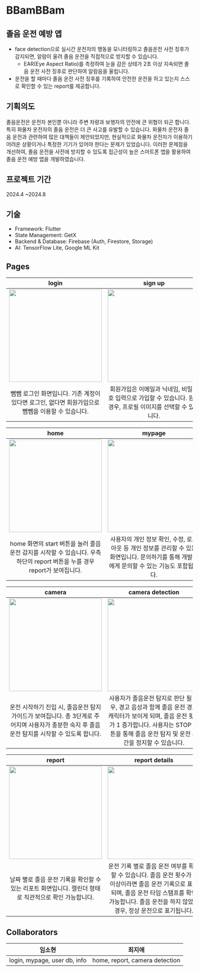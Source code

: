 # BBamBBam
## 졸음 운전 예방 앱
- face detection으로 실시간 운전자의 행동을 모니터링하고 졸음운전 사전 징후가 감지되면, 알람이 울려 졸음 운전을 직접적으로 방지할 수 있습니다.
  -  EAR(Eye Aspect Ratio)를 측정하여 눈을 감은 상태가 2초 이상 지속되면 졸음 운전 사전 징후로 판단하여 알람음을 울립니다.
- 운전을 할 때마다 졸음 운전 사전 징후를 기록하여 안전한 운전을 하고 있는지 스스로 확인할 수 있는 report를 제공합니다.

## 기획의도
 졸음운전은 운전자 본인뿐 아니라 주변 차량과 보행자의 안전에 큰 위협이 되곤 합니다. 특히 화물차 운전자의 졸음 운전은 더 큰 사고를 유발할 수 있습니다. 화물차 운전자 졸음 운전과 관련하여 많은 대책들이 제안되었지만, 현실적으로 화물차 운전자가 이용하기 어려운 상황이거나 특정한 기기가 있어야 한다는 문제가 있었습니다. 이러한 문제점을 개선하여, 졸음 운전을 사전에 방지할 수 있도록 접근성이 높은 스마트폰 앱을 활용하여 졸음 운전 예방 앱을 개발하였습니다.

## 프로젝트 기간
2024.4 ~2024.8

## 기술
- Framework: Flutter
- State Management: GetX
- Backend & Database: Firebase (Auth, Firestore, Storage)
- AI: TensorFlow Lite, Google ML Kit

## Pages
| login | sign up |
|:---:|:---:|
| <img src="https://github.com/user-attachments/assets/ec641ed8-b89b-4db5-82eb-b1846ee8adbd" width="250"/> | <img src="https://github.com/user-attachments/assets/8a7a2857-4130-4681-bba5-3883d3d53aa6" width="250"/> |
| 뺌뺌 로그인 화면입니다. 기존 계정이 있다면 로그인, 없다면 회원가입으로 뺌뺌을 이용할 수 있습니다. | 회원가입은 이메일과 닉네임, 비밀번호 입력으로 가입할 수 있습니다. 원할 경우, 프로필 이미지를 선택할 수 있습니다. |

| home | mypage |
|:---:|:---:|
| <img src="https://github.com/user-attachments/assets/f3bf4097-2339-4bf6-b8b7-d233366c6d08" width="250"/> | <img src="https://github.com/user-attachments/assets/88c901d9-4cb9-4b66-9df5-4dc12d801c39" width="250"/> |
| home 화면의 start 버튼을 눌러 졸음 운전 감지를 시작할 수 있습니다. 우측 하단의 report 버튼을 누를 경우 report가 보여집니다. | 사용자의 개인 정보 확인, 수정, 로그아웃 등 개인 정보를 관리할 수 있는 화면입니다. 문의하기를 통해 개발자에게 문의할 수 있는 기능도 포함됩니다. |

| camera | camera detection |
|:---:|:---:|
| <img src="https://github.com/user-attachments/assets/1f7ca7c5-2604-4dd7-bfa5-a351de41ca21" width="250"/> | <img src="https://github.com/user-attachments/assets/fac61d4c-93c8-4c34-a139-f85a53b9f555" width="250"/> |
| 운전 시작하기 진입 시, 졸음운전 탐지 가이드가 보여집니다. 총 3단계로 주어지며 사용자가 충분한 숙지 후 졸음운전 탐지를 시작할 수 있도록 합니다. | 사용자가 졸음운전 탐지로 판단 될 경우, 경고 음성과 함께 졸음 운전 경고 캐릭터가 보이게 되며, 졸음 운전 횟수가 1 증가합니다. 사용자는 STOP 버튼을 통해 졸음 운전 탐지 및 운전 시간을 정지할 수 있습니다. |

| report | report details |
|:---:|:---:|
| <img src="https://github.com/user-attachments/assets/bd6a4cf3-6c79-465e-af68-fd10a11736b0" width="250"/> | <img src="https://github.com/user-attachments/assets/83df17a9-d6c5-4fb8-90ee-1111c278c80c" width="250"/> |
| 날짜 별로 졸음 운전 기록을 확인할 수 있는 리포트 화면입니다. 캘린더 형태로 직관적으로 확인 가능합니다. | 운전 기록 별로 졸음 운전 여부를 확인할 수 있습니다. 졸음 운전 횟수가 1 이상이라면 졸음 운전 기록으로 표시되며, 졸음 운전 타임 스탬프를 확인 가능합니다. 졸음 운전을 하지 않았을 경우, 정상 운전으로 표기됩니다. |

## Collaborators
| 임소현 | 최지애 |
|:---:|:---:|
|login, mypage, user db, info|home, report, camera detection| 
